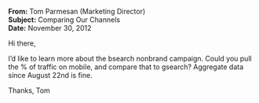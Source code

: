 **From:** Tom Parmesan (Marketing Director)  
**Subject:** Comparing Our Channels  
**Date:** November 30, 2012  

Hi there,

I’d like to learn more about the bsearch nonbrand campaign.
Could you pull the % of traffic on mobile, and compare that to gsearch?
Aggregate data since August 22nd is fine.

Thanks,
Tom